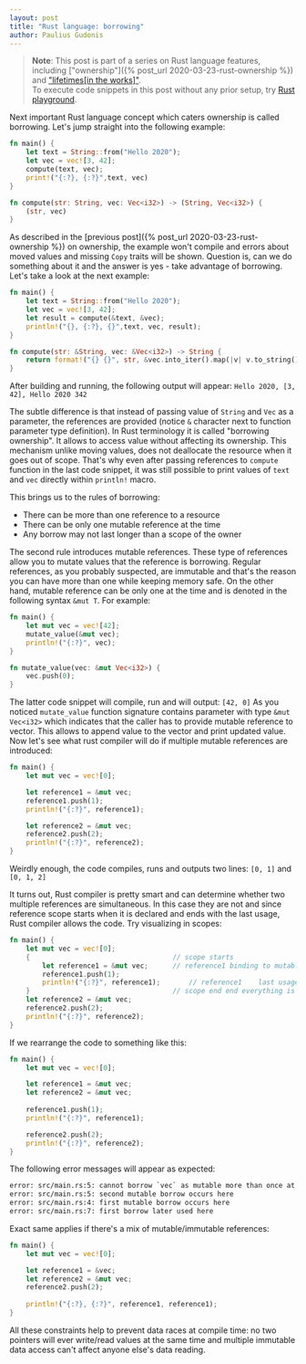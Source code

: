 ```yaml
---
layout: post
title: "Rust language: borrowing"
author: Paulius Gudonis
---
```


> **Note**: This post is part of a series on Rust language features, including ["ownership"]({% post_url 2020-03-23-rust-ownership %}) and ["lifetimes[in the works]"]().  
> To execute code snippets in this post without any prior setup, try [Rust playground](https://play.rust-lang.org).

Next important Rust language concept which caters ownership is called borrowing. Let's jump straight into the following example:

```rust
fn main() {
	let text = String::from("Hello 2020");
	let vec = vec![3, 42];
	compute(text, vec);
	print!("{:?}, {:?}",text, vec)
}

fn compute(str: String, vec: Vec<i32>) -> (String, Vec<i32>) {
	(str, vec)
}
```

As described in the [previous post]({% post_url 2020-03-23-rust-ownership %}) on ownership, the example won't compile and errors about moved values and missing `Copy` traits will be shown. Question is, can we do something about it and the answer is yes - take advantage of borrowing. Let's take a look at the next example:

```rust
fn main() {
	let text = String::from("Hello 2020");
	let vec = vec![3, 42];
	let result = compute(&text, &vec);
	println!("{}, {:?}, {}",text, vec, result);
}

fn compute(str: &String, vec: &Vec<i32>) -> String {
	return format!("{} {}", str, &vec.into_iter().map(|v| v.to_string()).collect::<String>());
}
```

After building and running, the following output will appear: `Hello 2020, [3, 42], Hello 2020 342`

The subtle difference is that instead of passing value of `String` and `Vec` as a parameter, the references are provided (notice `&` character next to function parameter type definition). In Rust terminology it is called "borrowing ownership". It allows to access value without affecting its ownership. This mechanism unlike moving values, does not deallocate the resource when it goes out of scope. That's why even after passing references to `compute` function in the last code snippet, it was still possible to print values of `text` and `vec` directly within `println!` macro.

This brings us to the rules of borrowing:
* There can be more than one reference to a resource
* There can be only one mutable reference at the time
* Any borrow may not last longer than a scope of the owner

The second rule introduces mutable references. These type of references allow you to mutate values that the reference is borrowing. Regular references, as you probably suspected, are immutable and that's the reason you can have more than one while keeping memory safe. On the other hand, mutable reference can be only one at the time and is denoted in the following syntax `&mut T`. For example:

```rust
fn main() {
	let mut vec = vec![42];
	mutate_value(&mut vec);
	println!("{:?}", vec);
}

fn mutate_value(vec: &mut Vec<i32>) {
	vec.push(0);
}
```

The latter code snippet will compile, run and will output: `[42, 0]`
As you noticed `mutate_value` function signature contains parameter with type `&mut Vec<i32>` which indicates that the caller has to provide mutable reference to vector. This allows to append value to the vector and print updated value. Now let's see what rust compiler will do if multiple mutable references are introduced:

```rust
fn main() {
	let mut vec = vec![0];

	let reference1 = &mut vec;
	reference1.push(1);
	println!("{:?}", reference1);

	let reference2 = &mut vec;
	reference2.push(2);
	println!("{:?}", reference2);
}
```

Weirdly enough, the code compiles, runs and outputs two lines: `[0, 1]` and `[0, 1, 2]`

It turns out, Rust compiler is pretty smart and can determine whether two multiple references are simultaneous. In this case they are not and since reference scope starts when it is declared and ends with the last usage, Rust compiler allows the code. Try visualizing in scopes:

```rust
fn main() {
	let mut vec = vec![0];
	{									// scope starts
		let reference1 = &mut vec;		// reference1 binding to mutable vector is created
		reference1.push(1);
		println!("{:?}", reference1);		// reference1	 last usage
	}									// scope end end everything is deallocated
	let reference2 = &mut vec;
	reference2.push(2);
	println!("{:?}", reference2);
}
```

If we rearrange the code to something like this:

```rust
fn main() {
	let mut vec = vec![0];

	let reference1 = &mut vec;
	let reference2 = &mut vec;
	
	reference1.push(1);
	println!("{:?}", reference1);

	reference2.push(2);
	println!("{:?}", reference2);
}
```

The following error messages will appear as expected:

```html
error: src/main.rs:5: cannot borrow `vec` as mutable more than once at a time
error: src/main.rs:5: second mutable borrow occurs here
error: src/main.rs:4: first mutable borrow occurs here
error: src/main.rs:7: first borrow later used here
```

Exact same applies if there's a mix of mutable/immutable references:

```rust
fn main() {
	let mut vec = vec![0];

	let reference1 = &vec;
	let reference2 = &mut vec;
	reference2.push(2);
	
	println!("{:?}, {:?}", reference1, reference1);
}
```

All these constraints help to prevent data races at compile time: no two pointers will ever write/read values at the same time and multiple immutable data access can't affect anyone else's data reading.

